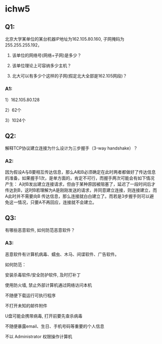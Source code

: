 # ichw5

## Q1:

北京大学某单位的某台机器IP地址为162.105.80.160, 子网掩码为255.255.255.192，

1) 该单位的网络号(网络+子网)是多少？

2) 该单位理论上可容纳多少主机？

3) 北大可以有多少个这样的子网(假定北大全部是162.105网段)？

### A1:

1）162.105.80.128

2）62个

3）1024个


## Q2:

解释TCP协议建立连接为什么设计为三步握手（3-way handshake）？

### A2:

因为假设A与B要相互传达信息，那么A和B必须确定在此时两者都做好了传达信息的准备，如果握手1次，是单方面的，肯定不可行，而握手两次可能会有如下情况产生：
A对B发出建立连接请求，但由于某种原因被阻塞了，延迟了一段时间后才传达到B，这时B若理解为A是刚刚发送的请求，并同意建立连接，则连接建立，而A此时并不需要向B
传达信息，那么连接就白白建立了。而若是3步握手则可以避免这一情况，只要A不再回应，连接就不会建立。

## Q3:

有哪些恶意软件, 如何防范恶意软件？

### A3:

恶意软件有计算机病毒、蠕虫、木马、间谍软件、广告软件。

如何防范：

安装杀毒软件/安全防护软件, 及时打补丁

使用防火墙, 禁止外部计算机通过网络访问本机

不随便下载运行可执行程序

不打开未知的邮件附件

U盘可能会携带病毒, 打开前要先查杀病毒

不随便暴露email、生日、手机号码等重要的个人信息

不以 Administrator 权限操作计算机
